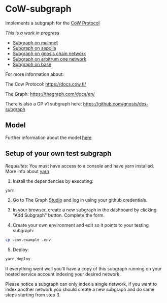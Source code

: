 # CoW-subgraph

Implements a subgraph for the [CoW Protocol](https://github.com/cowprotocol/contracts)

_This is a work in progress_

- [Subgraph on mainnet](https://thegraph.com/studio/subgraph/cow-subgraph-mainnet/)
- [Subgraph on sepolia](https://thegraph.com/studio/subgraph/cow-subgraph-sepolia/)
- [Subgraph on gnosis chain network](https://thegraph.com/studio/subgraph/cow-subgraph-gnosis/)
- [Subgraph on arbitrum one network](https://thegraph.com/studio/subgraph/cow-subgraph-arb/)
- [Subgraph on base](https://thegraph.com/studio/subgraph/cow-subgraph-base/)

For more information about:

The Cow Protocol: <https://docs.cow.fi/>

The Graph: <https://thegraph.com/docs/en/>

There is also a GP v1 subgraph here: <https://github.com/gnosis/dex-subgraph>

## Model

Further information about the model [here](./model.md)

## Setup of your own test subgraph

_Requisites:_ You must have access to a console and have yarn installed. More info about [yarn](https://classic.yarnpkg.com/lang/en/docs/)

1. Install the dependencies by executing:

```bash
yarn
```

2. Go to The Graph [Studio](https://thegraph.com/studio/dashboard) and log in using your github credentials.

3. In your browser, create a new subgraph in the dashboard by clicking "Add Subgraph" button. Complete the form.

4. Create your own environment and edit so it points to your testing subgraph:

```bash
cp .env.example .env
```

5. Deploy:

```bash
yarn deploy
```

If everything went well you'll have a copy of this subgraph running on your hosted service account indexing your desired network.

Please notice a subgraph can only index a single network, if you want to index another network you should create a new subgraph and do same steps starting from step 3.
